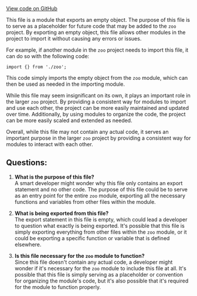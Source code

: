 [View code on GitHub](zoo-labs/zoo/blob/master/core/src/functions/block.ts)

This file is a module that exports an empty object. The purpose of this file is to serve as a placeholder for future code that may be added to the `zoo` project. By exporting an empty object, this file allows other modules in the project to import it without causing any errors or issues. 

For example, if another module in the `zoo` project needs to import this file, it can do so with the following code:

```
import {} from './zoo';
```

This code simply imports the empty object from the `zoo` module, which can then be used as needed in the importing module. 

While this file may seem insignificant on its own, it plays an important role in the larger `zoo` project. By providing a consistent way for modules to import and use each other, the project can be more easily maintained and updated over time. Additionally, by using modules to organize the code, the project can be more easily scaled and extended as needed. 

Overall, while this file may not contain any actual code, it serves an important purpose in the larger `zoo` project by providing a consistent way for modules to interact with each other.
## Questions: 
 1. **What is the purpose of this file?**\
A smart developer might wonder why this file only contains an export statement and no other code. The purpose of this file could be to serve as an entry point for the entire `zoo` module, exporting all the necessary functions and variables from other files within the module.

2. **What is being exported from this file?**\
The export statement in this file is empty, which could lead a developer to question what exactly is being exported. It's possible that this file is simply exporting everything from other files within the `zoo` module, or it could be exporting a specific function or variable that is defined elsewhere.

3. **Is this file necessary for the `zoo` module to function?**\
Since this file doesn't contain any actual code, a developer might wonder if it's necessary for the `zoo` module to include this file at all. It's possible that this file is simply serving as a placeholder or convention for organizing the module's code, but it's also possible that it's required for the module to function properly.